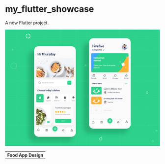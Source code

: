 # my_flutter_showcase

A new Flutter project.

<table>

<tr><th>
Food App Design
</th>
</tr>

<tr><img src="https://github.com/s7Thiago/Flutter-Showcase/blob/master/assets/images/food_app/food_app_design_preview_base.png?raw=true" </img></tr>

</table>
